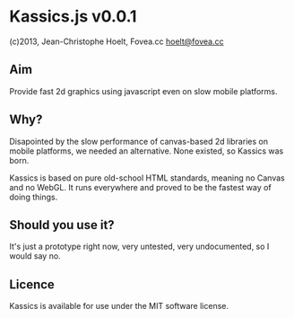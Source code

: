 Kassics.js v0.0.1
=================
(c)2013, Jean-Christophe Hoelt, Fovea.cc <hoelt@fovea.cc>

Aim
---
Provide fast 2d graphics using javascript even on slow mobile platforms.

Why?
----
Disapointed by the slow performance of canvas-based 2d libraries on mobile platforms, we needed an alternative. None existed, so Kassics was born.

Kassics is based on pure old-school HTML standards, meaning no Canvas and no WebGL. It runs everywhere and proved to be the fastest way of doing things.

Should you use it?
------------------
It's just a prototype right now, very untested, very undocumented, so I would say no.

Licence
-------
Kassics is available for use under the MIT software license.
